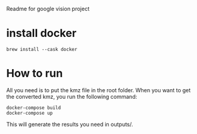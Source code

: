 Readme for google vision project


# install docker
```
brew install --cask docker
```

# How to run
All you need is to put the kmz file in the root folder. When you want to get the converted kmz, you run the following command:
```
docker-compose build
docker-compose up
```

This will generate the results you need in outputs/.